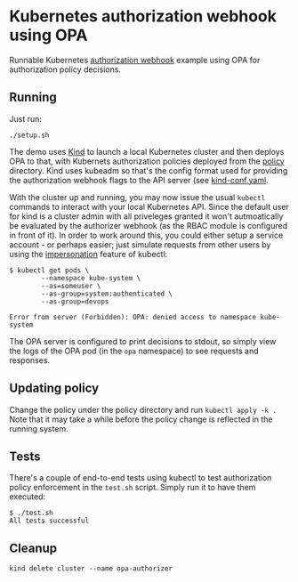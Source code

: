 # Kubernetes authorization webhook using OPA

Runnable Kubernetes
[authorization webhook](https://kubernetes.io/docs/reference/access-authn-authz/webhook/)
example using OPA for authorization policy decisions.

## Running

Just run:

```shell
./setup.sh
```

The demo uses [Kind](https://kind.sigs.k8s.io/) to launch a local Kubernetes
cluster and then deploys OPA to that, with Kubernets authorization policies
deployed from the [policy](policy) directory. Kind uses kubeadm so that's the
config format used for providing the authorization webhook flags to the API
server (see [kind-conf.yaml](#kind-conf.yaml).

With the cluster up and running, you may now issue the usual `kubectl` commands
to interact with your local Kubernetes API. Since the default user for kind is a
cluster admin with all priveleges granted it won't autmoatically be evaluated by
the authorizer webhook (as the RBAC module is configured in front of it). In
order to work around this, you could either setup a service account - or perhaps
easier; just simulate requests from other users by using the
[impersonation](https://kubernetes.io/docs/reference/access-authn-authz/authentication/#user-impersonation)
feature of kubectl:

```shell
$ kubectl get pods \
        --namespace kube-system \
        --as=someuser \
        --as-group=system:authenticated \
        --as-group=devops

Error from server (Forbidden): OPA: denied access to namespace kube-system
```

The OPA server is configured to print decisions to stdout, so simply view the logs
of the OPA pod (in the `opa` namespace) to see requests and responses.

## Updating policy

Change the policy under the policy directory and run `kubectl apply -k .` Note
that it may take a while before the policy change is reflected in the running
system.

## Tests

There's a couple of end-to-end tests using kubectl to test authorization policy
enforcement in the `test.sh` script. Simply run it to have them executed:

```shell
$ ./test.sh
All tests successful
```

## Cleanup

```shell
kind delete cluster --name opa-authorizer
```
